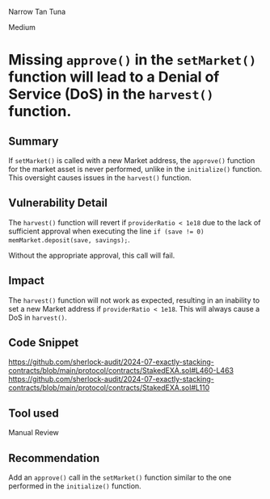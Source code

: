 Narrow Tan Tuna

Medium

# Missing `approve()` in the `setMarket()` function will lead to a Denial of Service (DoS) in the `harvest()` function.

## Summary

If `setMarket()` is called with a new Market address, the `approve()` function for the market asset is never performed, unlike in the `initialize()` function. This oversight causes issues in the `harvest()` function.

## Vulnerability Detail

The `harvest()` function will revert if `providerRatio < 1e18` due to the lack of sufficient approval when executing the line `if (save != 0) memMarket.deposit(save, savings);`. 

Without the appropriate approval, this call will fail.

## Impact

The `harvest()` function will not work as expected, resulting in an inability to set a new Market address if `providerRatio < 1e18`. This will always cause a DoS in `harvest()`.

## Code Snippet

https://github.com/sherlock-audit/2024-07-exactly-stacking-contracts/blob/main/protocol/contracts/StakedEXA.sol#L460-L463
https://github.com/sherlock-audit/2024-07-exactly-stacking-contracts/blob/main/protocol/contracts/StakedEXA.sol#L110

## Tool used

Manual Review

## Recommendation

Add an `approve()` call in the `setMarket()` function similar to the one performed in the `initialize()` function.